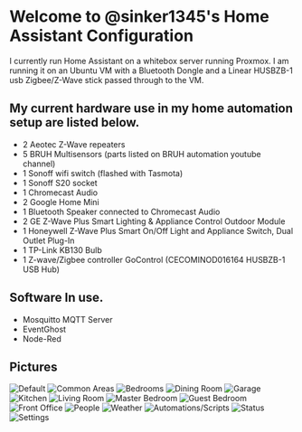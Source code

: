 # Welcome to @sinker1345's Home Assistant Configuration

I currently run Home Assistant on a whitebox server running Proxmox. I am running it on an Ubuntu VM with a Bluetooth Dongle and a Linear HUSBZB-1 usb Zigbee/Z-Wave stick passed through to the VM.

## My current hardware use in my home automation setup are listed below.

- 2 Aeotec Z-Wave repeaters
- 5 BRUH Multisensors (parts listed on BRUH automation youtube channel)
- 1 Sonoff wifi switch (flashed with Tasmota)
- 1 Sonoff S20 socket
- 1 Chromecast Audio
- 2 Google Home Mini
- 1 Bluetooth Speaker connected to Chromecast Audio
- 2 GE Z-Wave Plus Smart Lighting & Appliance Control Outdoor Module
- 1 Honeywell Z-Wave Plus Smart On/Off Light and Appliance Switch, Dual Outlet Plug-In
- 1 TP-Link KB130 Bulb
- 1 Z-wave/Zigbee controller GoControl (CECOMINOD016164 HUSBZB-1 USB Hub)

## Software In use.
- Mosquitto MQTT Server
- EventGhost
- Node-Red

## Pictures

![Default](https://raw.githubusercontent.com/sinker1345/Home-Assistant-Configuration/master/readme_pictures/Home_Assistant_page_1.png)
![Common Areas](https://raw.githubusercontent.com/sinker1345/Home-Assistant-Configuration/master/readme_pictures/Home_Assistant_page_2.png)
![Bedrooms](https://raw.githubusercontent.com/sinker1345/Home-Assistant-Configuration/master/readme_pictures/Home_Assistant_page_3.png)
![Dining Room](https://raw.githubusercontent.com/sinker1345/Home-Assistant-Configuration/master/readme_pictures/Home_Assistant_page_4.png)
![Garage](https://raw.githubusercontent.com/sinker1345/Home-Assistant-Configuration/master/readme_pictures/Home_Assistant_page_5.png)
![Kitchen](https://raw.githubusercontent.com/sinker1345/Home-Assistant-Configuration/master/readme_pictures/Home_Assistant_page_6.png)
![Living Room](https://raw.githubusercontent.com/sinker1345/Home-Assistant-Configuration/master/readme_pictures/Home_Assistant_page_7.png)
![Master Bedroom](https://raw.githubusercontent.com/sinker1345/Home-Assistant-Configuration/master/readme_pictures/Home_Assistant_page_8.png)
![Guest Bedroom](https://raw.githubusercontent.com/sinker1345/Home-Assistant-Configuration/master/readme_pictures/Home_Assistant_page_9.png)
![Front Office](https://raw.githubusercontent.com/sinker1345/Home-Assistant-Configuration/master/readme_pictures/Home_Assistant_page_10.png)
![People](https://raw.githubusercontent.com/sinker1345/Home-Assistant-Configuration/master/readme_pictures/Home_Assistant_page_11.png)
![Weather](https://raw.githubusercontent.com/sinker1345/Home-Assistant-Configuration/master/readme_pictures/Home_Assistant_page_12.png)
![Automations/Scripts](https://raw.githubusercontent.com/sinker1345/Home-Assistant-Configuration/master/readme_pictures/Home_Assistant_page_13.png)
![Status](https://raw.githubusercontent.com/sinker1345/Home-Assistant-Configuration/master/readme_pictures/Home_Assistant_page_14.png)
![Settings](https://raw.githubusercontent.com/sinker1345/Home-Assistant-Configuration/master/readme_pictures/Home_Assistant_page_15.png)
